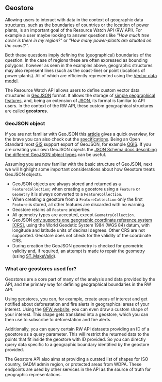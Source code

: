 ## Geostore

Allowing users to interact with data in the context of geographic data structures, such as the boundaries of countries or the location of power plants, is an important goal of the Resource Watch API (RW API). For example a user maybe looking to answer questions like *"How much tree cover is there in my region?"* or *"How many power-plants are situated on the coast?"*.

Both these questions imply defining the (geographical) boundaries of the question. In the case of regions these are often expressed as bounding polygons, however as seen in the examples above, geographic structures may also represent lines (such as the coast-line) or point (locations of power-plants). All of which are efficiently represented using the [Vector data model](https://www.spatialpost.com/raster-vector-data-model/).

The Resource Watch API allows users to define custom vector data structures in [GeoJSON](https://en.wikipedia.org/wiki/GeoJSON) format. It allows the storage of [simple geographical features](https://en.wikipedia.org/wiki/Simple_Features), and, being an extension of [JSON](https://es.wikipedia.org/wiki/JSON), its format is familiar to API users. In the context of the RW API, these custom geographical structures are called **geostores**. 

### GeoJSON object

If you are not familiar with GeoJSON this [article](https://developer.here.com/blog/an-introduction-to-geojson) gives a quick overview, for the brave you can also check out the [specifications](https://geojson.org/). Being an Open Standard most [GIS](https://en.wikipedia.org/wiki/Geographic_information_system) support export of GeoJSON, for example [QGIS](https://en.wikipedia.org/wiki/QGIS). If you are creating your own GeoJSON objects the [JSON Schema docs describing the different GeoJSON object types](https://github.com/geojson/schema) can be useful.

Assuming you are now familiar with the basic structure of GeoJSON, next we will highlight some important considerations about how Geostore treats GeoJSON objects.

- GeoJSON objects are always stored and returned as a `FeatureCollection`; when creating a geostore using a `Feature` or `Geometry` it is always converted to a `FeatureCollection`.
- When creating a geostore from a `FeatureCollection` only the first `Feature` is stored, all other features are discarded with no warning.
- Geostore retains all `Feature` properties.
- All geometry types are accepted, except `GeometryCollection`.
- GeoJSON [only supports one geographic coordinate reference system [CRS]](https://tools.ietf.org/html/rfc7946#section-4), using the World Geodetic System 1984 (WGS 84) datum, with longitude and latitude units of decimal degrees. Other CRS are not supported. Geostore does not check for the validity of the coordinate CRS.
- During creation the GeoJSON geometry is checked for geometric validity and, if required, an attempt is made to repair the geometry (using [ST_MakeValid](https://postgis.net/docs/ST_MakeValid.html)).


### What are geostores used for?

Geostores are a core part of many of the analysis and data provided by the API, and the primary way for defining geographical boundaries in the RW API.

Using geostores, you can, for example, create areas of interest and get notified about deforestation and fire alerts in geographical areas of your interest. Using the [GFW website](https://www.globalforestwatch.org/), you can even draw a custom shape of your interest. This shape gets translated into a geostore, which you can then use to subscribe to deforestation and fire alerts.

Additionally, you can query certain RW API datasets providing an ID of a geostore as a query parameter. This will restrict the returned data to the points that fit inside the geostore with ID provided. So you can directly query data specific to a geographic boundary identified by the geostore provided.

The Geostore API also aims at providing a curated list of shapes for ISO country, GADM admin region, or protected areas from WDPA. These endpoints are used by other services in the API as the source of truth for geographic representations.
